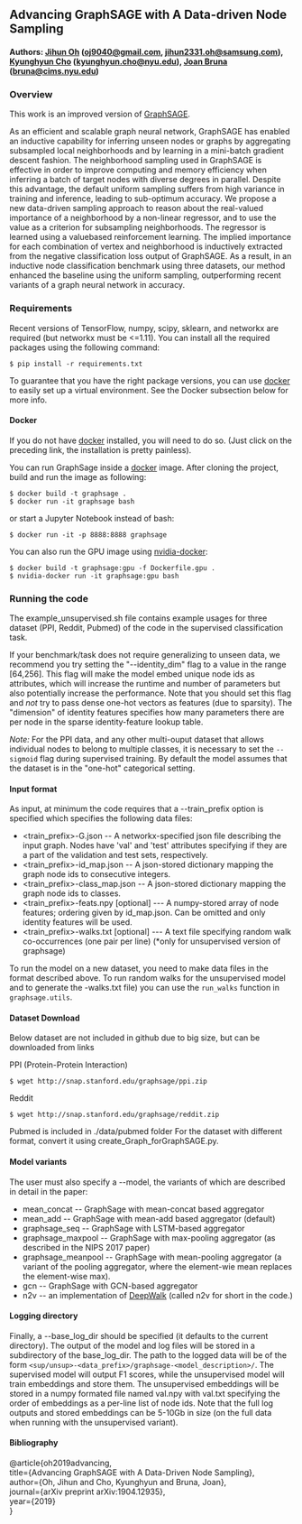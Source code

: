 ## Advancing GraphSAGE with A Data-driven Node Sampling

#### Authors: [Jihun Oh](http://jihunoh.weebly.com) (oj9040@gmail.com, jihun2331.oh@samsung.com), [Kyunghyun Cho](http://www.kyunghyuncho.me) (kyunghyun.cho@nyu.edu), [Joan Bruna](https://cims.nyu.edu/~bruna/) (bruna@cims.nyu.edu)

### Overview
This work is an improved version of [GraphSAGE](https://github.com/williamleif/GraphSAGE).

As an efficient and scalable graph neural network, GraphSAGE has enabled an inductive
capability for inferring unseen nodes or graphs by aggregating subsampled
local neighborhoods and by learning in a mini-batch gradient descent fashion. The
neighborhood sampling used in GraphSAGE is effective in order to improve computing
and memory efficiency when inferring a batch of target nodes with diverse
degrees in parallel. Despite this advantage, the default uniform sampling suffers
from high variance in training and inference, leading to sub-optimum accuracy.
We propose a new data-driven sampling approach to reason about the real-valued
importance of a neighborhood by a non-linear regressor, and to use the value as a
criterion for subsampling neighborhoods. The regressor is learned using a valuebased
reinforcement learning. The implied importance for each combination of
vertex and neighborhood is inductively extracted from the negative classification
loss output of GraphSAGE. As a result, in an inductive node classification benchmark
using three datasets, our method enhanced the baseline using the uniform
sampling, outperforming recent variants of a graph neural network in accuracy.


### Requirements

Recent versions of TensorFlow, numpy, scipy, sklearn, and networkx are required (but networkx must be <=1.11). You can install all the required packages using the following command:

	$ pip install -r requirements.txt

To guarantee that you have the right package versions, you can use [docker](https://docs.docker.com/) to easily set up a virtual environment. See the Docker subsection below for more info.

#### Docker

If you do not have [docker](https://docs.docker.com/) installed, you will need to do so. (Just click on the preceding link, the installation is pretty painless).  

You can run GraphSage inside a [docker](https://docs.docker.com/) image. After cloning the project, build and run the image as following:

	$ docker build -t graphsage .
	$ docker run -it graphsage bash

or start a Jupyter Notebook instead of bash:

	$ docker run -it -p 8888:8888 graphsage

You can also run the GPU image using [nvidia-docker](https://github.com/NVIDIA/nvidia-docker):

	$ docker build -t graphsage:gpu -f Dockerfile.gpu .
	$ nvidia-docker run -it graphsage:gpu bash	

### Running the code

The example_unsupervised.sh file contains example usages for three dataset (PPI, Reddit, Pubmed) of the code in the supervised classification task.

If your benchmark/task does not require generalizing to unseen data, we recommend you try setting the "--identity_dim" flag to a value in the range [64,256].
This flag will make the model embed unique node ids as attributes, which will increase the runtime and number of parameters but also potentially increase the performance.
Note that you should set this flag and *not* try to pass dense one-hot vectors as features (due to sparsity).
The "dimension" of identity features specifies how many parameters there are per node in the sparse identity-feature lookup table.

*Note:* For the PPI data, and any other multi-ouput dataset that allows individual nodes to belong to multiple classes, it is necessary to set the `--sigmoid` flag during supervised training. By default the model assumes that the dataset is in the "one-hot" categorical setting.


#### Input format
As input, at minimum the code requires that a --train_prefix option is specified which specifies the following data files:

* <train_prefix>-G.json -- A networkx-specified json file describing the input graph. Nodes have 'val' and 'test' attributes specifying if they are a part of the validation and test sets, respectively.
* <train_prefix>-id_map.json -- A json-stored dictionary mapping the graph node ids to consecutive integers.
* <train_prefix>-class_map.json -- A json-stored dictionary mapping the graph node ids to classes.
* <train_prefix>-feats.npy [optional] --- A numpy-stored array of node features; ordering given by id_map.json. Can be omitted and only identity features will be used.
* <train_prefix>-walks.txt [optional] --- A text file specifying random walk co-occurrences (one pair per line) (*only for unsupervised version of graphsage)

To run the model on a new dataset, you need to make data files in the format described above.
To run random walks for the unsupervised model and to generate the <prefix>-walks.txt file)
you can use the `run_walks` function in `graphsage.utils`.


#### Dataset Download
Below dataset are not included in github due to big size, but can be downloaded from links

PPI (Protein-Protein Interaction)

    $ wget http://snap.stanford.edu/graphsage/ppi.zip

Reddit

    $ wget http://snap.stanford.edu/graphsage/reddit.zip


Pubmed is included in ./data/pubmed folder
For the dataset with different format, convert it using create_Graph_forGraphSAGE.py.


#### Model variants
The user must also specify a --model, the variants of which are described in detail in the paper:
* mean_concat -- GraphSage with mean-concat based aggregator
* mean_add -- GraphSage with mean-add based aggregator (default)
* graphsage_seq -- GraphSage with LSTM-based aggregator
* graphsage_maxpool -- GraphSage with max-pooling aggregator (as described in the NIPS 2017 paper)
* graphsage_meanpool -- GraphSage with mean-pooling aggregator (a variant of the pooling aggregator, where the element-wie mean replaces the element-wise max).
* gcn -- GraphSage with GCN-based aggregator
* n2v -- an implementation of [DeepWalk](https://arxiv.org/abs/1403.6652) (called n2v for short in the code.)

#### Logging directory
Finally, a --base_log_dir should be specified (it defaults to the current directory).
The output of the model and log files will be stored in a subdirectory of the base_log_dir.
The path to the logged data will be of the form `<sup/unsup>-<data_prefix>/graphsage-<model_description>/`.
The supervised model will output F1 scores, while the unsupervised model will train embeddings and store them.
The unsupervised embeddings will be stored in a numpy formated file named val.npy with val.txt specifying the order of embeddings as a per-line list of node ids.
Note that the full log outputs and stored embeddings can be 5-10Gb in size (on the full data when running with the unsupervised variant).


#### Bibliography

@article{oh2019advancing,  
  title={Advancing GraphSAGE with A Data-Driven Node Sampling},  
    author={Oh, Jihun and Cho, Kyunghyun and Bruna, Joan},  
      journal={arXiv preprint arXiv:1904.12935},  
        year={2019}  
        }

